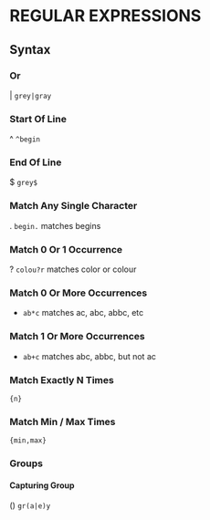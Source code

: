 # REGULAR EXPRESSIONS

## Syntax

### Or

|
`grey|gray`

### Start Of Line

^
`^begin`

### End Of Line

\$
`grey$`

### Match Any Single Character

.
`begin.` matches begins

### Match 0 Or 1 Occurrence

?
`colou?r` matches color or colour

### Match 0 Or More Occurrences

- `ab*c` matches ac, abc, abbc, etc

### Match 1 Or More Occurrences

- `ab+c` matches abc, abbc, but not ac

### Match Exactly N Times

`{n}`

### Match Min / Max Times

`{min,max}`

### Groups

#### Capturing Group

()
`gr(a|e)y`
